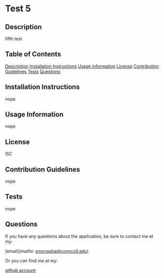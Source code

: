 # Test 5

## Description
    
fifth test
    
## Table of Contents
    
[Description](#description)
[Installation Instructions](#installation-instructions)
[Usage Information](#usage-information)
[License](#license)
[Contribution Guidelines](#contribution-guidelines)
[Tests](#tests)
[Questions](#questions)
    
## Installation Instructions

nope
    
## Usage Information

nope
    
## License

ISC
    
## Contribution Guidelines

nope
    
## Tests

nope
    
## Questions

If you have any questions about the application, be sure to contact me at my: 

[email](mailto: smonagha@conncoll.edu)

Or you can find me at my: 

[github account](https://github.com/seanmonaghan)


